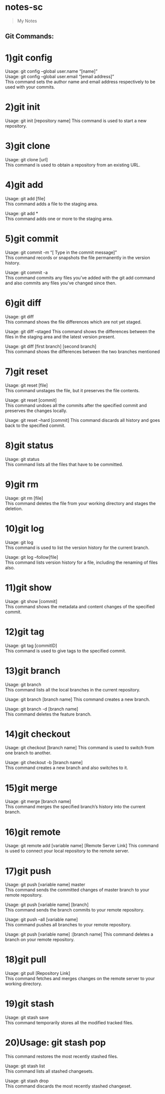 # notes-sc
> My Notes
## Git Commands:
# 1)git config
Usage: git config –global user.name “[name]”  
Usage: git config –global user.email “[email address]”  
This command sets the author name and email address respectively to be used with your commits.

# 2)git init
Usage: git init [repository name]
This command is used to start a new repository.

# 3)git clone
Usage: git clone [url]  
This command is used to obtain a repository from an existing URL.

# 4)git add
Usage: git add [file]  
This command adds a file to the staging area.

Usage: git add *  
This command adds one or more to the staging area.

# 5)git commit
Usage: git commit -m “[ Type in the commit message]”  
This command records or snapshots the file permanently in the version history.

Usage: git commit -a  
This command commits any files you’ve added with the git add command and also commits any files you’ve changed since then.

# 6)git diff
Usage: git diff  
This command shows the file differences which are not yet staged.

Usage: git diff –staged 
This command shows the differences between the files in the staging area and the latest version present.

Usage: git diff [first branch] [second branch]  
This command shows the differences between the two branches mentioned

# 7)git reset
Usage: git reset [file]  
This command unstages the file, but it preserves the file contents.

Usage: git reset [commit]  
This command undoes all the commits after the specified commit and preserves the changes locally.

Usage: git reset –hard [commit]
This command discards all history and goes back to the specified commit.

# 8)git status
Usage: git status  
This command lists all the files that have to be committed.

# 9)git rm
Usage: git rm [file]  
This command deletes the file from your working directory and stages the deletion.

# 10)git log
Usage: git log  
This command is used to list the version history for the current branch.

Usage: git log –follow[file]  
This command lists version history for a file, including the renaming of files also.

# 11)git show
Usage: git show [commit]  
This command shows the metadata and content changes of the specified commit.

# 12)git tag
Usage: git tag [commitID]  
This command is used to give tags to the specified commit.

# 13)git branch
Usage: git branch  
This command lists all the local branches in the current repository.

Usage: git branch [branch name] 
This command creates a new branch.

Usage: git branch -d [branch name]  
This command deletes the feature branch.

# 14)git checkout
Usage: git checkout [branch name] 
This command is used to switch from one branch to another.

Usage: git checkout -b [branch name]  
This command creates a new branch and also switches to it.

# 15)git merge
Usage: git merge [branch name]  
This command merges the specified branch’s history into the current branch.

# 16)git remote
Usage: git remote add [variable name] [Remote Server Link] 
This command is used to connect your local repository to the remote server.

# 17)git push
Usage: git push [variable name] master  
This command sends the committed changes of master branch to your remote repository.

Usage: git push [variable name] [branch]  
This command sends the branch commits to your remote repository.

Usage: git push –all [variable name]  
This command pushes all branches to your remote repository.

Usage: git push [variable name] :[branch name] 
This command deletes a branch on your remote repository.

# 18)git pull
Usage: git pull [Repository Link]  
This command fetches and merges changes on the remote server to your working directory.

# 19)git stash
Usage: git stash save  
This command temporarily stores all the modified tracked files.

# 20)Usage: git stash pop 
This command restores the most recently stashed files.

Usage: git stash list  
This command lists all stashed changesets.

Usage: git stash drop  
This command discards the most recently stashed changeset.
